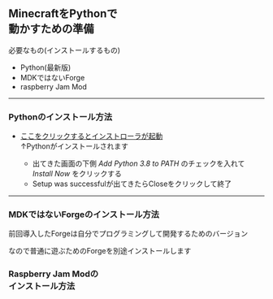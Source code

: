 ## MinecraftをPythonで<br>動かすための準備
必要なもの(インストールするもの)
* Python(最新版)
* MDKではないForge
* raspberry Jam Mod

---

### Pythonのインストール方法
* [ここをクリックするとインストローラが起動](https://www.python.org/ftp/python/3.8.0/python-3.8.0-amd64-webinstall.exe)<br>↑Pythonがインストールされます

  * 出てきた画面の下側 *Add Python 3.8 to PATH* のチェックを入れて *Install Now* をクリックする
  * Setup was successfulが出てきたらCloseをクリックして終了

---
### MDKではないForgeのインストール方法
前回導入したForgeは自分でプログラミングして開発するためのバージョン

なので普通に遊ぶためのForgeを別途インストールします
### Raspberry Jam Modの<br>インストール方法


